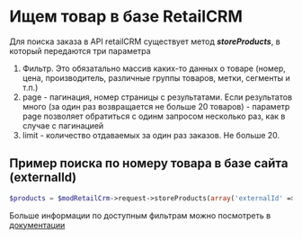# Ищем товар в базе RetailCRM

Для поиска заказа в API retailCRM существует метод ***storeProducts***, в который передаются три параметра

1. Фильтр. Это обязатально массив каких-то данных о товаре (номер, цена, производитель, различные группы товаров, метки, сегменты и т.п.)
2. page - пагинация, номер страницы с результатами. Если результатов много (за один раз возвращается не больше 20 товаров) - параметр page позволяет обратиться с одинм запросом несколько раз, как в случае с пагинацией
3. limit - количество отдаваемых за один раз заказов. Не больше 20.

## Пример поиска по номеру товара в базе сайта (externalId)

```php
$products = $modRetailCrm->request->storeProducts(array('externalId' => 100), 1, 20);
```

Больше информации по доступным фильтрам можно посмотреть в [документации](https://help.retailcrm.ru/Developers/ApiVersion5#get--api-v5-store-products)
